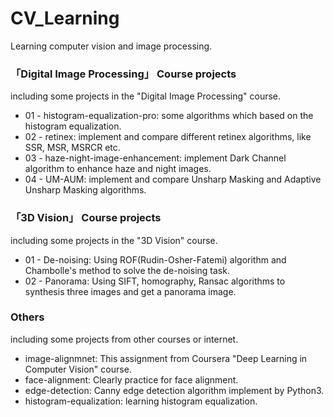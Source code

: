 # CV_Learning
Learning computer vision and image processing.

### 「Digital Image Processing」 Course projects
including some projects in the "Digital Image Processing" course.
 - 01 - histogram-equalization-pro: some algorithms which based on the histogram equalization.
 - 02 - retinex: implement and compare different retinex algorithms, like SSR, MSR, MSRCR etc.
 - 03 - haze-night-image-enhancement: implement Dark Channel algorithm to enhance haze and night images.
 - 04 - UM-AUM: implement and compare Unsharp Masking and Adaptive Unsharp Masking algorithms.

### 「3D Vision」 Course projects
including some projects in the "3D Vision" course.

+ 01 - De-noising: Using ROF(Rudin-Osher-Fatemi) algorithm and Chambolle's method to solve the de-noising task.
+ 02 - Panorama: Using SIFT, homography, Ransac algorithms to synthesis three images and get a panorama image.

### Others
including some projects from other courses or internet.

+ image-alignmnet: This assignment from Coursera "Deep Learning in Computer Vision" course.
+ face-alignment: Clearly practice for face alignment.
+ edge-detection: Canny edge detection algorithm implement by Python3.
+ histogram-equalization: learning histogram equalization.

